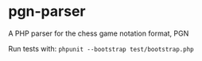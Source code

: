 pgn-parser
==========

A PHP parser for the chess game notation format, PGN

Run tests with: `phpunit --bootstrap test/bootstrap.php`
